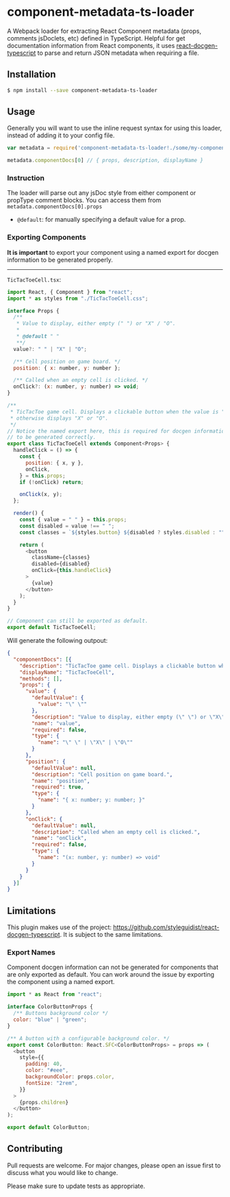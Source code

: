 # component-metadata-ts-loader
A Webpack loader for extracting React Component metadata (props, comments jsDoclets, etc) defined in TypeScript. 
Helpful for get documentation information from React components, it uses 
[react-docgen-typescript](https://github.com/styleguidist/react-docgen-typescript) 
to parse and return JSON metadata when requiring a file.

## Installation

```sh
$ npm install --save component-metadata-ts-loader
```

## Usage

Generally you will want to use the inline request syntax for using this loader,
instead of adding it to your config file.

```js
var metadata = require('component-metadata-ts-loader!./some/my-component');

metadata.componentDocs[0] // { props, description, displayName }
```

### Instruction

The loader will parse out any jsDoc style from either component or propType comment blocks. You can
access them from `metadata.componentDocs[0].props`

- `@default`: for manually specifying a default value for a prop.

### Exporting Components

**It is important** to export your component using a named export for docgen information to be generated properly.

---

`TicTacToeCell.tsx`:

```javascript
import React, { Component } from "react";
import * as styles from "./TicTacToeCell.css";

interface Props {
  /**
   * Value to display, either empty (" ") or "X" / "O".
   *
   * @default " "
   **/
  value?: " " | "X" | "O";

  /** Cell position on game board. */
  position: { x: number, y: number };

  /** Called when an empty cell is clicked. */
  onClick?: (x: number, y: number) => void;
}

/**
 * TicTacToe game cell. Displays a clickable button when the value is " ",
 * otherwise displays "X" or "O".
 */
// Notice the named export here, this is required for docgen information
// to be generated correctly.
export class TicTacToeCell extends Component<Props> {
  handleClick = () => {
    const {
      position: { x, y },
      onClick,
    } = this.props;
    if (!onClick) return;

    onClick(x, y);
  };

  render() {
    const { value = " " } = this.props;
    const disabled = value !== " ";
    const classes = `${styles.button} ${disabled ? styles.disabled : ""}`;

    return (
      <button
        className={classes}
        disabled={disabled}
        onClick={this.handleClick}
      >
        {value}
      </button>
    );
  }
}

// Component can still be exported as default.
export default TicTacToeCell;
```

Will generate the following outpout: 
```json
{
  "componentDocs": [{
    "description": "TicTacToe game cell. Displays a clickable button when the value is \" \",\notherwise displays \"X\" or \"O\".",
    "displayName": "TicTacToeCell",
    "methods": [],
    "props": {
      "value": {
        "defaultValue": {
          "value": "\" \""
        },
        "description": "Value to display, either empty (\" \") or \"X\" / \"O\".",
        "name": "value",
        "required": false,
        "type": {
          "name": "\" \" | \"X\" | \"O\""
        }
      },
      "position": {
        "defaultValue": null,
        "description": "Cell position on game board.",
        "name": "position",
        "required": true,
        "type": {
          "name": "{ x: number; y: number; }"
        }
      },
      "onClick": {
        "defaultValue": null,
        "description": "Called when an empty cell is clicked.",
        "name": "onClick",
        "required": false,
        "type": {
          "name": "(x: number, y: number) => void"
        }
      }
    }
  }]
}
```

## Limitations

This plugin makes use of the project:
https://github.com/styleguidist/react-docgen-typescript.
It is subject to the same limitations.

### Export Names

Component docgen information can not be
generated for components that are only exported as default. You can work around
the issue by exporting the component using a named export.

```javascript
import * as React from "react";

interface ColorButtonProps {
  /** Buttons background color */
  color: "blue" | "green";
}

/** A button with a configurable background color. */
export const ColorButton: React.SFC<ColorButtonProps> = props => (
  <button
    style={{
      padding: 40,
      color: "#eee",
      backgroundColor: props.color,
      fontSize: "2rem",
    }}
  >
    {props.children}
  </button>
);

export default ColorButton;
```

## Contributing

Pull requests are welcome. For major changes, please open an issue first to discuss what you would like to change.

Please make sure to update tests as appropriate.
